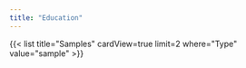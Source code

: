 ```yaml
---
title: "Education"
---
```



{{< list title="Samples" cardView=true limit=2 where="Type" value="sample" >}}



